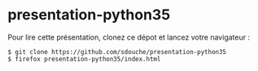 # presentation-python35

Pour lire cette présentation, clonez ce dépot et lancez votre navigateur :

```
$ git clone https://github.com/sdouche/presentation-python35
$ firefox presentation-python35/index.html
```

